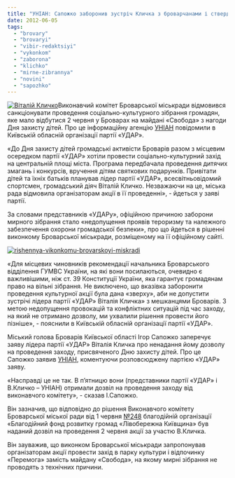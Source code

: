 ```yaml
---
title: "УНІАН: Сапожко заборонив зустріч Кличка з броварчанами і стверджує, що дозволив"
date: 2012-06-05
tags: 
  - "brovary"
  - "brovaryi"
  - "vibir-redaktsiyi"
  - "vykonkom"
  - "zaborona"
  - "klichko"
  - "mirne-zibrannya"
  - "novini"
  - "sapozhko"
---
```


[![](https://mpz.brovary.org/wp-content/uploads/2012/06/17d6d3137c0b0c1d5006cbf15076f784.jpg "Віталій Кличко")](https://mpz.brovary.org/wp-content/uploads/2012/06/17d6d3137c0b0c1d5006cbf15076f784.jpg)Виконавчий комітет Броварської міськради відмовився санкціонувати проведення соціально-культурного зібрання громадян, яке мало відбутися 2 червня у Броварах на майдані «Свобода» з нагоди Дня захисту дітей. Про це інформаційну агенцію [УНІАН](http://www.unian.ua/news/507153-klichkovi-ne-dozvolili-dityachi-zmagannya-cherez-zagrozu-terorizmu.html) повідомили в Київській обласній організації партії «УДАР».

«До Дня захисту дітей громадські активісти Броварів разом з місцевим осередком партії «УДАР» хотіли провести соціально-культурний захід на центральній площі міста. Програма передбачала проведення дитячих змагань і конкурсів, вручення дітям святкових подарунків. Привітати дітей та їхніх батьків планував лідер партії «УДАР», всесвітньовідомий спортсмен, громадський діяч Віталій Кличко. Незважаючи на це, міська рада відмовила організаторам акції в її проведенні», - йдеться у заяві партії.

За словами представників «УДАРу», офіційною причиною заборони мирного зібрання стало «недопущення проявів тероризму та належного забезпечення охорони громадської безпеки», про що йдеться в рішенні виконкому Броварської міськради, розміщеному на її офіційному сайті.

[![](https://mpz.brovary.org/wp-content/uploads/2012/06/rishennya-vikonkomu-brovarskoyi-miskradi.jpg "rishennya-vikonkomu-brovarskoyi-miskradi")](https://mpz.brovary.org/wp-content/uploads/2012/06/rishennya-vikonkomu-brovarskoyi-miskradi.jpg)

«Для місцевих чиновників рекомендації начальника Броварського відділення ГУМВС України, на які вони посилаються, очевидно є важливішими, ніж ст. 39 Конституції України, яка гарантує громадянам право на вільні зібрання. Не виключено, що вказівка заборонити проведення культурної акції була дана «зверху», аби не допустити зустрічі лідера партії «УДАР» Віталія Кличка» з мешканцями Броварів. З метою недопущення провокацій та конфліктних ситуацій під час заходу, на який не отримано дозволу, ми ухвалили рішення провести його пізніше», - пояснили в Київській обласній організації партії «УДАР».

Міський голова Броварів Київської області Ігор Сапожко заперечує заяву лідера партії «УДАР» Віталія Кличка про ненадання йому дозволу на проведення заходу, присвяченого Дню захисту дітей. Про це Сапожко заявив [УНІАН](http://www.unian.ua/news/507257-mer-brovariv-bojitsya-scho-ne-zaboronyav-aktsiyu-klichka.html), коментуючи розповсюджену партією «УДАР» заяву.

«Насправді це не так. В п’ятницю вони (представники партії «УДАР» і В.Кличко – УНІАН) отримали дозвіл на проведення заходу від виконавчого комітету», - сказав І.Сапожко.

Він зазначив, що відповідно до рішення Виконавчого комітету Броварської міської ради від 1 червня [№248](http://docs.pravo-znaty.org.ua/p2917/01.06.2012/248) благодійній організації «Благодійний фонд розвитку громад «Лівобережна Київщина» був наданий дозвіл на проведення 2 червня акції за участю В.Кличка.

Він зауважив, що виконком Броварської міськради запропонував організаторам акції провести захід в парку культури і відпочинку «Перемога» замість майдану «Свобода», на якому мирні зібрання не проводять з технічних причини.
